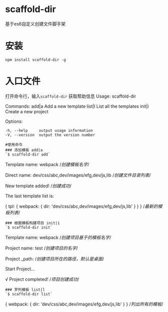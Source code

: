 # scaffold-dir
基于es6自定义创建文件脚手架
# 安装
```
npm install scaffold-dir -g
```
# 入口文件
打开命令行，输入`scaffold-dir` 获取帮助信息
Usage: scaffold-dir <command>

  Commands:
    add|a    Add a new template
    list|l   List all the templates
    init|i   Create a new project

  Options:

    -h, --help     output usage information
    -V, --version  output the version number
```
#使用命令
### 添加模板 add|a
`$ scaffold-dir add`
```
Template name: webpack  /*创建模板名字*/

Direct name: dev/css/abc,dev/images/efg,dev/js,lib /*创建文件目录列表*/

New template added! /*创建成功*/

The last template list is: 

{ tpl: { webpack: { dir: 'dev/css/abc,dev/images/efg,dev/js,lib' } } }  /*最新的模板列表*/
```
### 根据模板构建项目 init|i
`$ scaffold-dir init`
```
Template name: webpack /*创建项目基于的模板名字*/

Project name: test /*创建项目的名字*/

Project _path: /*创建项目所在的路径，默认是桌面*/

Start Project... 

√ Project completed!  /*项目创建成功*/                                         
```
### 罗列模板 list|l
`$ scaffold-dir list`
```
{ webpack: { dir: 'dev/css/abc,dev/images/efg,dev/js,lib' } }  /*列出所有的模板*/                               
```
